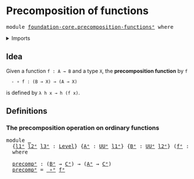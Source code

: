 # Precomposition of functions

<pre class="Agda"><a id="40" class="Keyword">module</a> <a id="47" href="foundation-core.precomposition-functions%25E1%25B5%2589.html" class="Module">foundation-core.precomposition-functionsᵉ</a> <a id="89" class="Keyword">where</a>
</pre>
<details><summary>Imports</summary>

<pre class="Agda"><a id="145" class="Keyword">open</a> <a id="150" class="Keyword">import</a> <a id="157" href="foundation.universe-levels%25E1%25B5%2589.html" class="Module">foundation.universe-levelsᵉ</a>

<a id="186" class="Keyword">open</a> <a id="191" class="Keyword">import</a> <a id="198" href="foundation-core.function-types%25E1%25B5%2589.html" class="Module">foundation-core.function-typesᵉ</a>
</pre>
</details>

## Idea

Given a function `f : A → B` and a type `X`, the **precomposition function** by
`f`

```text
  - ∘ f : (B → X) → (A → X)
```

is defined by `λ h x → h (f x)`.

## Definitions

### The precomposition operation on ordinary functions

<pre class="Agda"><a id="496" class="Keyword">module</a> <a id="503" href="foundation-core.precomposition-functions%25E1%25B5%2589.html#503" class="Module">_</a>
  <a id="507" class="Symbol">{</a><a id="508" href="foundation-core.precomposition-functions%25E1%25B5%2589.html#508" class="Bound">l1ᵉ</a> <a id="512" href="foundation-core.precomposition-functions%25E1%25B5%2589.html#512" class="Bound">l2ᵉ</a> <a id="516" href="foundation-core.precomposition-functions%25E1%25B5%2589.html#516" class="Bound">l3ᵉ</a> <a id="520" class="Symbol">:</a> <a id="522" href="Agda.Primitive.html#742" class="Postulate">Level</a><a id="527" class="Symbol">}</a> <a id="529" class="Symbol">{</a><a id="530" href="foundation-core.precomposition-functions%25E1%25B5%2589.html#530" class="Bound">Aᵉ</a> <a id="533" class="Symbol">:</a> <a id="535" href="Agda.Primitive.html#429" class="Primitive">UUᵉ</a> <a id="539" href="foundation-core.precomposition-functions%25E1%25B5%2589.html#508" class="Bound">l1ᵉ</a><a id="542" class="Symbol">}</a> <a id="544" class="Symbol">{</a><a id="545" href="foundation-core.precomposition-functions%25E1%25B5%2589.html#545" class="Bound">Bᵉ</a> <a id="548" class="Symbol">:</a> <a id="550" href="Agda.Primitive.html#429" class="Primitive">UUᵉ</a> <a id="554" href="foundation-core.precomposition-functions%25E1%25B5%2589.html#512" class="Bound">l2ᵉ</a><a id="557" class="Symbol">}</a> <a id="559" class="Symbol">(</a><a id="560" href="foundation-core.precomposition-functions%25E1%25B5%2589.html#560" class="Bound">fᵉ</a> <a id="563" class="Symbol">:</a> <a id="565" href="foundation-core.precomposition-functions%25E1%25B5%2589.html#530" class="Bound">Aᵉ</a> <a id="568" class="Symbol">→</a> <a id="570" href="foundation-core.precomposition-functions%25E1%25B5%2589.html#545" class="Bound">Bᵉ</a><a id="572" class="Symbol">)</a> <a id="574" class="Symbol">(</a><a id="575" href="foundation-core.precomposition-functions%25E1%25B5%2589.html#575" class="Bound">Cᵉ</a> <a id="578" class="Symbol">:</a> <a id="580" href="Agda.Primitive.html#429" class="Primitive">UUᵉ</a> <a id="584" href="foundation-core.precomposition-functions%25E1%25B5%2589.html#516" class="Bound">l3ᵉ</a><a id="587" class="Symbol">)</a>
  <a id="591" class="Keyword">where</a>

  <a id="600" href="foundation-core.precomposition-functions%25E1%25B5%2589.html#600" class="Function">precompᵉ</a> <a id="609" class="Symbol">:</a> <a id="611" class="Symbol">(</a><a id="612" href="foundation-core.precomposition-functions%25E1%25B5%2589.html#545" class="Bound">Bᵉ</a> <a id="615" class="Symbol">→</a> <a id="617" href="foundation-core.precomposition-functions%25E1%25B5%2589.html#575" class="Bound">Cᵉ</a><a id="619" class="Symbol">)</a> <a id="621" class="Symbol">→</a> <a id="623" class="Symbol">(</a><a id="624" href="foundation-core.precomposition-functions%25E1%25B5%2589.html#530" class="Bound">Aᵉ</a> <a id="627" class="Symbol">→</a> <a id="629" href="foundation-core.precomposition-functions%25E1%25B5%2589.html#575" class="Bound">Cᵉ</a><a id="631" class="Symbol">)</a>
  <a id="635" href="foundation-core.precomposition-functions%25E1%25B5%2589.html#600" class="Function">precompᵉ</a> <a id="644" class="Symbol">=</a> <a id="646" href="foundation-core.function-types%25E1%25B5%2589.html#476" class="Function Operator">_∘ᵉ</a> <a id="650" href="foundation-core.precomposition-functions%25E1%25B5%2589.html#560" class="Bound">fᵉ</a>
</pre>